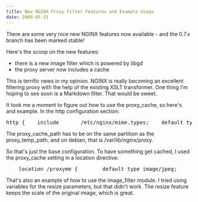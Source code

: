 ```yaml
---
title: New NGINX Proxy Filter Features and Example Usage
date: 2009-05-31
---
```

There are some very nice new NGINX features now available - and the 0.7.x branch has been marked stable!

Here's the scoop on the new features:

<ul><li>there is a new image filter which is powered by libgd</li><li>the proxy server now includes a cache</li></ul>

This is terrific news in my opinion. NGINX is really becoming an excellent filtering proxy with the help of the existing XSLT transformer. One thing I'm hoping to see soon is a Markdown filter. That would be sweet.

It took me a moment to figure out how to use the proxy_cache, so here's and example. In the http configuration section:

<pre>
http {    include       /etc/nginx/mime.types;    default_type  application/octet-stream;    server_names_hash_bucket_size 128;    access_log  /var/log/nginx/access.log;    large_client_header_buffers 4 16k;    proxy_buffer_size 16k;    proxy_buffers 8 16k;    proxy_busy_buffers_size 32k;    proxy_intercept_errors on;    proxy_cache_path  /var/lib/nginx/cache  levels=1:2   keys_zone=one:1m;    proxy_cache_valid  200 302  10m;}</pre>

The proxy_cache_path has to be on the same partition as the proxy_temp_path, and on debian, that is /var/lib/nginx/proxy.

So that's just the base configuration. To have something get cached, I used the proxy_cache setting in a location directive:

<pre>    location /proxyme {        default_type image/jpeg;        image_filter_jpeg_quality 70;        image_filter   resize  100 100;        proxy_pass http://www.example.com/;        proxy_cache one;    }</pre>

That's also an example of how to use the image_filter module. I tried using variables for the resize parameters, but that didn't work. The resize feature keeps the scale of the original image, which is great.

